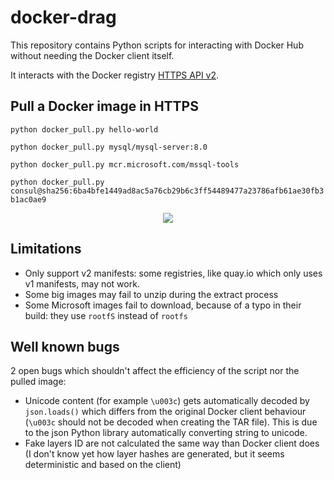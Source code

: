 # docker-drag
This repository contains Python scripts for interacting with Docker Hub without needing the Docker client itself.

It interacts with the Docker registry [HTTPS API v2](https://docs.docker.com/registry/spec/api/).

## Pull a Docker image in HTTPS

`python docker_pull.py hello-world`

`python docker_pull.py mysql/mysql-server:8.0`

`python docker_pull.py mcr.microsoft.com/mssql-tools`

`python docker_pull.py consul@sha256:6ba4bfe1449ad8ac5a76cb29b6c3ff54489477a23786afb61ae30fb3b1ac0ae9`

<p align="center">
  <img src="https://user-images.githubusercontent.com/26483750/70938831-4758f300-2047-11ea-9ca0-6761374fa705.gif">
</p>

## Limitations
- Only support v2 manifests: some registries, like quay.io which only uses v1 manifests, may not work.
- Some big images may fail to unzip during the extract process
- Some Microsoft images fail to download, because of a typo in their build: they use `rootfS` instead of `rootfs`

## Well known bugs
2 open bugs which shouldn't affect the efficiency of the script nor the pulled image:
- Unicode content (for example `\u003c`) gets automatically decoded by `json.loads()` which differs from the original Docker client behaviour (`\u003c` should not be decoded when creating the TAR file). This is due to the json Python library automatically converting string to unicode.
- Fake layers ID are not calculated the same way than Docker client does (I don't know yet how layer hashes are generated, but it seems deterministic and based on the client)
